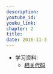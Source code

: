 ```yaml
---
description: 
youtube_id: 
youku_link: 
chapter: 2
title: 
date: 2016-11-3
---
```

* 学习资料:
  * [相关代码]()

